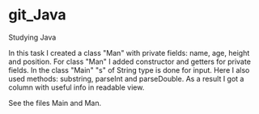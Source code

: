 # git_Java
Studying Java

In this task I created a class "Man" with private fields: name, age, height and position.
For class "Man" I added constructor and getters for private fields.
In the class "Main" "s" of String type is done for input. Here I also used methods: substring, parseInt and parseDouble.
As a result I got a column with useful info in readable view.

See the files Main and Man.
